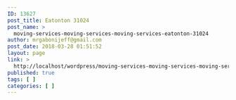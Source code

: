 ```yaml
---
ID: 13627
post_title: Eatonton 31024
post_name: >
  moving-services-moving-services-moving-services-eatonton-31024
author: mrgabonijeff@gmail.com
post_date: 2018-03-28 01:51:52
layout: page
link: >
  http://localhost/wordpress/moving-services-moving-services-moving-services-eatonton-31024/
published: true
tags: [ ]
categories: [ ]
---
```

